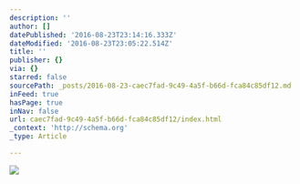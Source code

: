 ```yaml
---
description: ''
author: []
datePublished: '2016-08-23T23:14:16.333Z'
dateModified: '2016-08-23T23:05:22.514Z'
title: ''
publisher: {}
via: {}
starred: false
sourcePath: _posts/2016-08-23-caec7fad-9c49-4a5f-b66d-fca84c85df12.md
inFeed: true
hasPage: true
inNav: false
url: caec7fad-9c49-4a5f-b66d-fca84c85df12/index.html
_context: 'http://schema.org'
_type: Article

---
```

![](https://the-grid-user-content.s3-us-west-2.amazonaws.com/1a362d93-e33a-4ad8-87d5-323f2a65732a.jpg)